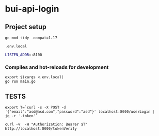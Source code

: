 # bui-api-login

## Project setup
```
go mod tidy -compat=1.17
```

`.env.local`
```bash
LISTEN_ADDR=:8100


```

### Compiles and hot-reloads for development
```
export $(xargs <.env.local)
go run main.go
```

## TESTS
```
export T=`curl -s -X POST -d '{"email":"asd@asd.com","password":"asd"}' localhost:8000/userLogin | jq -r '.token'`

curl -v  -H "Authorization: Bearer $T" http://localhost:8000/tokenVerify

```